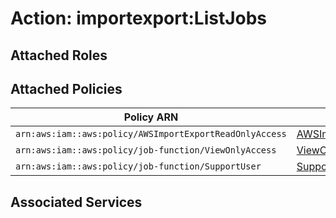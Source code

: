 # Action: importexport:ListJobs

## Attached Roles

## Attached Policies

| Policy ARN | Policy Name |
|------------|-------------|
| `arn:aws:iam::aws:policy/AWSImportExportReadOnlyAccess` | [AWSImportExportReadOnlyAccess](../policies.md#awsimportexportreadonlyaccess) |
| `arn:aws:iam::aws:policy/job-function/ViewOnlyAccess` | [ViewOnlyAccess](../policies.md#viewonlyaccess) |
| `arn:aws:iam::aws:policy/job-function/SupportUser` | [SupportUser](../policies.md#supportuser) |

## Associated Services

